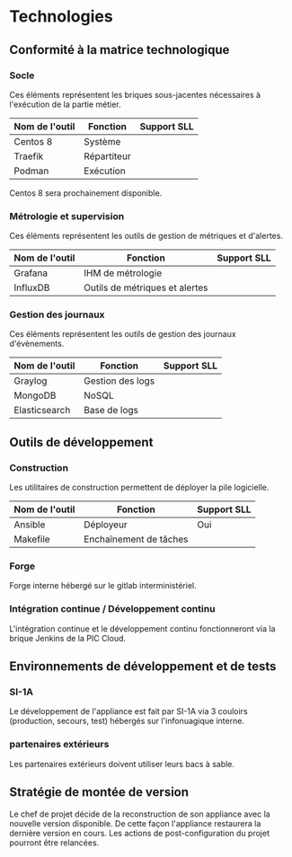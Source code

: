 # Technologies

## Conformité à la matrice technologique

### Socle

Ces éléments représentent les briques sous-jacentes nécessaires à l'exécution 
de la partie métier.

Nom de l'outil   | Fonction          | Support SLL
-----------------|-------------------|------------
Centos 8         | Système           |
Traefik          | Répartiteur       |
Podman           | Exécution         |

Centos 8 sera prochainement disponible.

### Métrologie et supervision

Ces éléments représentent les outils de gestion de métriques et d'alertes.

Nom de l'outil   | Fonction                       | Support SLL
-----------------|--------------------------------|------------
Grafana          | IHM de métrologie              |
InfluxDB         | Outils de métriques et alertes |

### Gestion des journaux

Ces éléments représentent les outils de gestion des journaux d'évènements.

Nom de l'outil   | Fonction          | Support SLL
-----------------|-------------------|------------
Graylog          | Gestion des logs  |
MongoDB          | NoSQL             |
Elasticsearch    | Base de logs      |


## Outils de développement

### Construction

Les utilitaires de construction permettent de déployer la pile logicielle.

Nom de l'outil   | Fonction               | Support SLL
-----------------|------------------------|------------
Ansible          | Déployeur              | Oui
Makefile         | Enchaînement de tâches |

### Forge

Forge interne hébergé sur le gitlab interministériel.

### Intégration continue / Développement continu

L'intégration continue et le développement continu fonctionneront via la brique Jenkins de la PIC Cloud.

## Environnements de développement et de tests


### SI-1A

Le développement de l'appliance est fait par SI-1A via 3 couloirs (production, secours, test) hébergés sur l'infonuagique interne.  

### partenaires extérieurs

Les partenaires extérieurs doivent utiliser leurs bacs à sable.

## Stratégie de montée de version

Le chef de projet décide de la reconstruction de son appliance avec la nouvelle version disponible.
De cette façon l'appliance restaurera la dernière version en cours.
Les actions de post-configuration du projet pourront être relancées.